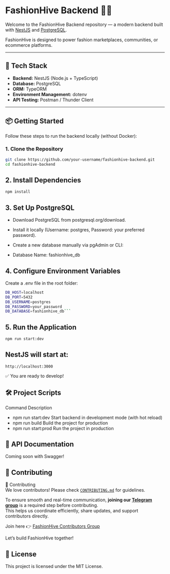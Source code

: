 # FashionHive Backend 🧵✨

Welcome to the FashionHive Backend repository — a modern backend built with [NestJS](https://nestjs.com/) and [PostgreSQL](https://www.postgresql.org/).

FashionHive is designed to power fashion marketplaces, communities, or ecommerce platforms.

---

## 🚀 Tech Stack

- **Backend:** NestJS (Node.js + TypeScript)
- **Database:** PostgreSQL
- **ORM:** TypeORM
- **Environment Management:** dotenv
- **API Testing:** Postman / Thunder Client

---

## 📦 Getting Started

Follow these steps to run the backend locally (without Docker):

### 1. Clone the Repository

```bash
git clone https://github.com/your-username/fashionhive-backend.git
cd fashionhive-backend
```

## 2. Install Dependencies

```bash
npm install
```

## 3. Set Up PostgreSQL

- Download PostgreSQL from postgresql.org/download.

- Install it locally (Username: postgres, Password: your preferred password).

- Create a new database manually via pgAdmin or CLI:

- Database Name: fashionhive_db

## 4. Configure Environment Variables

Create a .env file in the root folder:

````bash
DB_HOST=localhost
DB_PORT=5432
DB_USERNAME=postgres
DB_PASSWORD=your_password
DB_DATABASE=fashionhive_db```

````

## 5. Run the Application

```bash
npm run start:dev
```

## NestJS will start at:

```arduino
http://localhost:3000
```

✅ You are ready to develop!

## 🛠 Project Scripts

Command Description

- npm run start:dev Start backend in development mode (with hot reload)
- npm run build Build the project for production
- npm run start:prod Run the project in production

## 📄 API Documentation

Coming soon with Swagger!

## 🤝 Contributing

🤝 Contributing  
We love contributors! Please check [`CONTRIBUTING.md`](CONTRIBUTING.md) for guidelines.

To ensure smooth and real-time communication, **joining our [Telegram group](https://t.me/+1JUUa-h0MH8yM2Vk)** is a required step before contributing.  
This helps us coordinate efficiently, share updates, and support contributors directly.

Join here 👉 [FashionHive Contributors Group](https://t.me/+1JUUa-h0MH8yM2Vk)

Let’s build FashionHive together! 

## 📄 License

This project is licensed under the MIT License.
